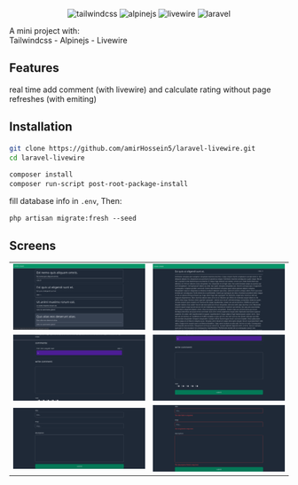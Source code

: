 <p align="center">
    <img 
        src="https://external-content.duckduckgo.com/iu/?u=https%3A%2F%2Fmiro.medium.com%2Fmax%2F632%2F1*5QD8DKhOjRe-gcYjozlLNQ.png&f=1&nofb=1" 
        alt="tailwindcss" 
        width="150"
    >
    <img 
         src="https://alpinejs.dev/alpine_long.svg"
         alt="alpinejs" 
         width="50%"
    >
    <img 
         src="https://external-content.duckduckgo.com/iu/?u=https%3A%2F%2Findykoning.nl%2Fwp-content%2Fuploads%2F2020%2F03%2FLivewire.png&f=1&nofb=1"                      alt="livewire" 
         width="150"
    >
    <img 
         alt="laravel" 
         src="https://raw.githubusercontent.com/laravel/art/master/logo-lockup/5%20SVG/2%20CMYK/1%20Full%20Color/laravel-logolockup-cmyk-red.svg" 
         width="300"
    >

</p>
    
</hr>
   
A mini project with:    
Tailwindcss - Alpinejs - Livewire 
    
    
## Features
    
real time add comment (with livewire)  and calculate rating without page refreshes (with emiting)
   
   
## Installation

    
```sh
git clone https://github.com/amirHossein5/laravel-livewire.git
cd laravel-livewire
```

```sh
composer install
composer run-script post-root-package-install
```

fill database info in `.env`, Then:

```
php artisan migrate:fresh --seed
```
    
    
## Screens
    
|                                  |                                   |
|----------------------------------|-----------------------------------|
| <img src="/screens/livewire-1.png" /> |  <img src="/screens/livewire-2.png" /> |
| <img src="/screens/livewire-3.png" /> |  <img src="/screens/livewire-4.png" /> |
| <img src="/screens/livewire-5.png" /> |  <img src="/screens/livewire-6.png" /> |

